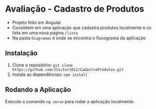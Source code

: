 # Avaliação - Cadastro de Produtos

- Projeto feito em Angular 
- Consistem em uma aplicação que cadastra produtos localmente e os lista em uma nova página `/lista`
- Na pasta `Diagramas` é onde se encontra o fluxograma da aplicação

## Instalação

1. Clone o repositório: `git clone https://github.com/JVictor1012/CadastroProdutos.git`
2. Instale as dependências: `npm install`

## Rodando a Aplicação

Execute o comando `ng serve` para rodar a aplicação localmente.
